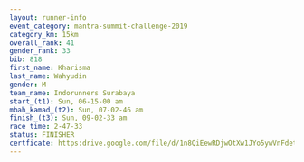 ```yaml
---
layout: runner-info 
event_category: mantra-summit-challenge-2019 
category_km: 15km 
overall_rank: 41
gender_rank: 33
bib: 818
first_name: Kharisma
last_name: Wahyudin
gender: M
team_name: Indorunners Surabaya
start_(t1): Sun, 06-15-00 am
mbah_kamad_(t2): Sun, 07-02-46 am
finish_(t3): Sun, 09-02-33 am
race_time: 2-47-33
status: FINISHER
certficate: https:drive.google.com/file/d/1n8QiEewRDjwOtXw1JYo5ywVnFdet-tkA/view?usp=sharing
---
```

